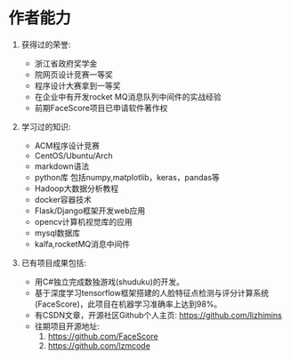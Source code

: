 
# 作者能力

1. 获得过的荣誉:
    * 浙江省政府奖学金
    * 院网页设计竞赛一等奖
    * 程序设计大赛拿到一等奖
    * 在企业中有开发rocket MQ消息队列中间件的实战经验
    * 前期FaceScore项目已申请软件著作权
   

2. 学习过的知识:
    * ACM程序设计竞赛
    * CentOS/Ubuntu/Arch
    * markdown语法
    * python库 包括numpy,matplotlib，keras，pandas等
    * Hadoop大数据分析教程
    * docker容器技术
    * Flask/Django框架开发web应用
    * opencv计算机视觉库的应用
    * mysql数据库
    * kalfa,rocketMQ消息中间件


3. 已有项目成果包括: 
    * 用C#独立完成数独游戏(shuduku)的开发。
    * 基于深度学习tensorflow框架搭建的人脸特征点检测与评分计算系统(FaceScore)，此项目在机器学习准确率上达到98%。
    * 有CSDN文章，开源社区Github个人主页: https://github.com/lizhimins
    * 往期项目开源地址: 
        1. https://github.com/FaceScore
        2. https://github.com/lzmcode
